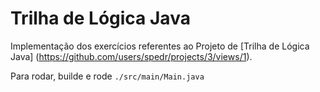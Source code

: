 # Trilha de Lógica Java

Implementação dos exercícios referentes ao Projeto de [Trilha de Lógica Java]
(https://github.com/users/spedr/projects/3/views/1).

Para rodar, builde e rode `./src/main/Main.java`
